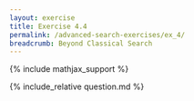 ```yaml
---
layout: exercise
title: Exercise 4.4
permalink: /advanced-search-exercises/ex_4/
breadcrumb: Beyond Classical Search
---
```


{% include mathjax_support %}

<div><i class="arrow-up loader" data-chapter="advanced-search-exercises" data-exercise="ex_4" data-rating="0"></i></div>
{% include_relative question.md %}
